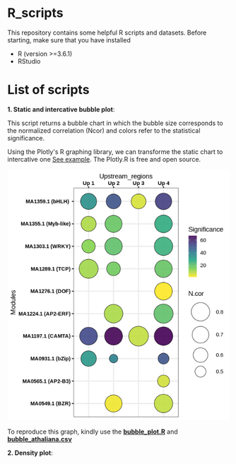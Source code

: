 # R_scripts

This repository contains some helpful R scripts and datasets.
Before starting, make sure that you have installed
* R (version >=3.6.1)
* RStudio

# List of scripts

**1. Static and intercative bubble plot**: 

This script returns a bubble chart in which the bubble size corresponds to the normalized correlation (Ncor) and colors refer to the statistical significance.  

Using the Plotly's R graphing library, we can transforme the static chart to intercative one [See example](file:///home/sie/Descargas/PlotlyScatterExample.html). The Plotly.R is free and open source.   

![alt text](DOC/static_bubble_chart.png)


To reproduce this graph, kindly use the **[bubble_plot.R](R/bubble_plot.R)**  and **[bubble_athaliana.csv](data/bubble_athaliana.csv)**

**2. Density plot**: 
